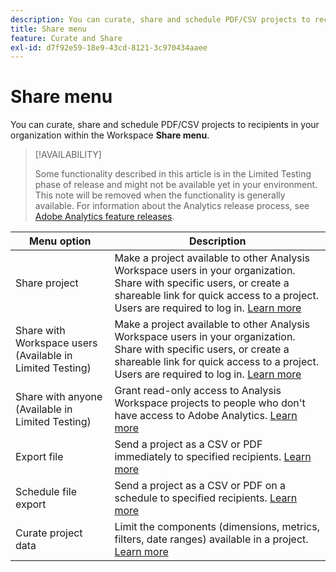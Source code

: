 ```yaml
---
description: You can curate, share and schedule PDF/CSV projects to recipients in your organization.
title: Share menu
feature: Curate and Share
exl-id: d7f92e59-18e9-43cd-8121-3c970434aaee
---
```

# Share menu

You can curate, share and schedule PDF/CSV projects to recipients in your organization within the Workspace **Share menu**.

>[!AVAILABILITY]
>
>Some functionality described in this article is in the Limited Testing phase of release and might not be available yet in your environment. This note will be removed when the functionality is generally available. For information about the Analytics release process, see [Adobe Analytics feature releases](/help/release-notes/releases.md).

|Menu option|Description|
|---|---|
|Share project<!--remove this when Share with anyone goes to GA-->|Make a project available to other Analysis Workspace users in your organization. Share with specific users, or create a shareable link for quick access to a project. Users are required to log in. [Learn more](/help/analysis-workspace/curate-share/share-projects.md)|
|Share with Workspace users (Available in Limited Testing)|Make a project available to other Analysis Workspace users in your organization. Share with specific users, or create a shareable link for quick access to a project. Users are required to log in. [Learn more](/help/analysis-workspace/curate-share/share-projects.md)|
|Share with anyone (Available in Limited Testing)|Grant read-only access to Analysis Workspace projects to people who don't have access to Adobe Analytics. [Learn more](/help/analysis-workspace/curate-share/share-projects.md)|
|Export file|Send a project as a CSV or PDF immediately to specified recipients. [Learn more](/help/analysis-workspace/export/t-schedule-report.md)|
|Schedule file export|Send a project as a CSV or PDF on a schedule to specified recipients. [Learn more](/help/analysis-workspace/export/t-schedule-report.md)|
|Curate project data|Limit the components (dimensions, metrics, filters, date ranges) available in a project. [Learn more](/help/analysis-workspace/curate-share/curate.md)|
